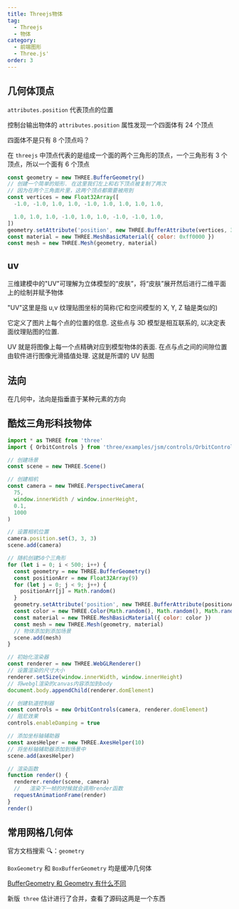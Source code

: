 ```yaml
---
title: Threejs物体
tag:
  - Threejs
  - 物体
category:
  - 前端图形
  - Three.js'
order: 3
---
```


## 几何体顶点

`attributes.position` 代表顶点的位置

控制台输出物体的 `attributes.position` 属性发现一个四面体有 24 个顶点

四面体不是只有 8 个顶点吗？

在 `threejs` 中顶点代表的是组成一个面的两个三角形的顶点，一个三角形有 3 个顶点，所以一个面有 6 个顶点

```js
const geometry = new THREE.BufferGeometry()
// 创建一个简单的矩形. 在这里我们左上和右下顶点被复制了两次
// 因为在两个三角面片里，这两个顶点都需要被用到
const vertices = new Float32Array([
  -1.0, -1.0, 1.0, 1.0, -1.0, 1.0, 1.0, 1.0, 1.0,

  1.0, 1.0, 1.0, -1.0, 1.0, 1.0, -1.0, -1.0, 1.0,
])
geometry.setAttribute('position', new THREE.BufferAttribute(vertices, 3))
const material = new THREE.MeshBasicMaterial({ color: 0xff0000 })
const mesh = new THREE.Mesh(geometry, material)
```

## uv

三维建模中的"UV"可理解为立体模型的“皮肤”，将“皮肤”展开然后进行二维平面上的绘制并赋予物体

"UV"这里是指 u,v 纹理贴图坐标的简称(它和空间模型的 X, Y, Z 轴是类似的)

它定义了图片上每个点的位置的信息. 这些点与 3D 模型是相互联系的, 以决定表面纹理贴图的位置.

UV 就是将图像上每一个点精确对应到模型物体的表面. 在点与点之间的间隙位置由软件进行图像光滑插值处理. 这就是所谓的 UV 贴图

## 法向

在几何中，法向是指垂直于某种元素的方向

## 酷炫三角形科技物体

```js
import * as THREE from 'three'
import { OrbitControls } from 'three/examples/jsm/controls/OrbitControls'

// 创建场景
const scene = new THREE.Scene()

// 创建相机
const camera = new THREE.PerspectiveCamera(
  75,
  window.innerWidth / window.innerHeight,
  0.1,
  1000
)

// 设置相机位置
camera.position.set(3, 3, 3)
scene.add(camera)

// 随机创建50个三角形
for (let i = 0; i < 500; i++) {
  const geometry = new THREE.BufferGeometry()
  const positionArr = new Float32Array(9)
  for (let j = 0; j < 9; j++) {
    positionArr[j] = Math.random()
  }
  geometry.setAttribute('position', new THREE.BufferAttribute(positionArr, 3))
  const color = new THREE.Color(Math.random(), Math.random(), Math.random())
  const material = new THREE.MeshBasicMaterial({ color: color })
  const mesh = new THREE.Mesh(geometry, material)
  // 物体添加到添加场景
  scene.add(mesh)
}

// 初始化渲染器
const renderer = new THREE.WebGLRenderer()
// 设置渲染的尺寸大小
renderer.setSize(window.innerWidth, window.innerHeight)
// 将webgl渲染的canvas内容添加到body
document.body.appendChild(renderer.domElement)

// 创建轨道控制器
const controls = new OrbitControls(camera, renderer.domElement)
// 阻尼效果
controls.enableDamping = true

// 添加坐标轴辅助器
const axesHelper = new THREE.AxesHelper(10)
// 将坐标轴辅助器添加到场景中
scene.add(axesHelper)

// 渲染函数
function render() {
  renderer.render(scene, camera)
  //   渲染下一帧的时候就会调用render函数
  requestAnimationFrame(render)
}
render()
```

## 常用网格几何体

官方文档搜索 🔍：`geometry`

`BoxGeometry` 和 `BoxBufferGeometry` 均是缓冲几何体

[BufferGeometry 和 Geometry 有什么不同](https://blog.csdn.net/u014291990/article/details/91954333)

新版` three` 估计进行了合并，查看了源码这两是一个东西

